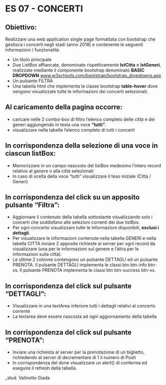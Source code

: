 # ES 07 - CONCERTI


## Obiettivo:
Realizzare una web application single page formattata con bootstrap che gestisca i concerti negli stadi (anno 2018) e contenente le seguenti informazioni / funzionalità:
- Un titolo principale
- Due ListBox affiancate, denominate rispettivamente **lstCitta** e **lstGeneri**, realizzate mediante il componente bootstrap denominato
  **BASIC DROPDOWN** www.w3schools.com/bootstrap/bootstrap_dropdowns.asp
- Un pulsante FILTRA
- Una tabella html che implementa la classe bootstrap **table-hover** dove vengono visualizzate tutte le informazioni dei concerti selezionati.

## Al caricamento della pagina occorre:
- caricare nelle 2 combo-box di filtro l’elenco completo delle città e dei generi aggiungendo in testa una voce **“tutti”**.
- visualizzare nella tabella l’elenco completo di tutti i concerti

## In corrispondenza della selezione di una voce in ciascun listBox:
- Memorizzare in un campo nascosto del listBox medesimo l’intero record relativo al genere o alla città selezionati
- In caso di scelta della voce “tutti” visualizzare il teso iniziale (Città / Generi)

## In corrispondenza del click su un apposito pulsante “Filtra”:
- Aggiornare il contenuto della tabella sottostante visualizzando solo i concerti che soddisfano alle selezioni correnti dei due listBox.
- Per ogni concerto visualizzare tutte le informazioni disponibili, **esclusi i dettagli**.
- Per visualizzare le informazioni contenute nella tabella GENERI e nella tabella CITTA inviare 2 apposite richieste al server per ogni record da 
  visualizzare (una per le informazioni sul genere e l’altra per le informazioni sulla città).
- Le ultime 2 colonne contengono un pulsante DETTAGLI ed un pulsante PRENOTA. Il pulsante DETTAGLI implementa le classi btn btn-info btn-xs.
  Il pulsante PRENOTA implementa le classi btn btn-success btn-xs.
  
## In corrispondenza del click sul pulsante “DETTAGLI”:
- Visualizzare in una textArea inferiore tutti i dettagli relativi al concerto corrente
- La textarea deve essere nascosta ad ogni aggiornamento della tabella

## In corrispondenza del click sul pulsante “PRENOTA”:
- Inviare una richiesta al server per la prenotazione di un biglietto, richiedendo al server di decrementare di 1 il numero di Posti
- In corrispondenza del done visualizzare un alert() di conferma ed eseguire il refresh della tabella.

_stud. Valinotto Giada